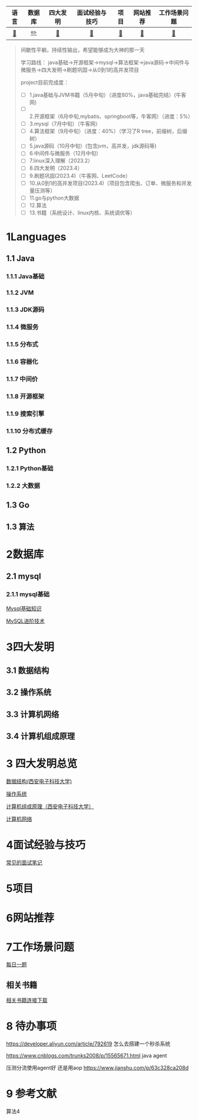 |                语言                |        数据库        |       四大发明       |        面试经验与技巧        |            项目            |         网站推荐         |        工作场景问题        |
| :----------------------------------: | :---------------------: | :--------------------: | :----------------------------: | :--------------------------: | :-------------------------: | :--------------------------: |
| [:large_blue_circle:](#1Languages) | [:pencil2:](#2数据库) | [:book:](#3四大发明) | [:school:](#4面试经验与技巧) | [:person_fencing:](#5项目) | [:satellite:](#6网站推荐) | [:iphone:](#7工作场景问题) |

> 间歇性平躺，持续性输出，希望能够成为大神的那一天
>
> 学习路线：
> java基础->开源框架->mysql->算法框架->java源码->中间件与微服务->四大发明->刷题巩固->从0到1的高并发项目
>
> project目前完成度：
>
> * [ ]  1.java基础与JVM书籍（5月中旬）（进度80%，java基础完结）(牛客网)
> * [ ]  2.开源框架（6月中旬,mybatis、springboot等，牛客网）（进度：5%）
> * [ ]  3.mysql（7月中旬）（牛客网）
> * [ ]  4.算法框架（9月中旬）（进度：40%）（学习了R tree，前缀树，后缀树）
> * [ ]  5.java源码（10月中旬）(包含jvm，高并发，jdk源码等)
> * [ ]  6.中间件与微服务（12月中旬）
> * [ ]  7.linux深入理解（2023.2）
> * [ ]  8.四大发明（2023.4）
> * [ ]  9.刷题巩固(2023.4)（牛客网、LeetCode）
> * [ ]  10.从0到1的高并发项目(2023.4)（项目包含爬虫、订单、微服务和并发量压测等）
> * [ ]  11.go与python大数据
> * [ ]  12.算法
> * [ ]  13.书籍（系统设计、linux内核、系统调优等）

# 1Languages

## 1.1 Java

### 1.1.1 Java基础

### 1.1.2 JVM

### 1.1.3 JDK源码

### 1.1.4 微服务

### 1.1.5 分布式

### 1.1.6 容器化

### 1.1.7 中间价

### 1.1.8 开源框架

### 1.1.9 搜索引擎

### 1.1.10 分布式缓存

## 1.2 Python

### 1.2.1 Python基础

### 1.2.2 大数据

## 1.3 Go

## 1.3 算法

# 2数据库

## 2.1 mysql

### 2.1.1 mysql基础

[Mysql基础知识](https://github.com/liyuanbo1997/JavaSeniorEngineer/blob/master/数据库技术/Mysql基础知识.md)

[MySQL进阶技术](https://github.com/liyuanbo1997/JavaSeniorEngineer/blob/master/数据库技术/MySQL进阶技术.md)

# 3四大发明

## 3.1 数据结构

## 3.2 操作系统

## 3.3 计算机网络

## 3.4 计算机组成原理

# 3 四大发明总览

[数据结构(西安电子科技大学)](https://github.com/liyuanbo1997/JavaSeniorEngineer/blob/master/四大发明总览/JDK的数据结构.md)

[操作系统](https://github.com/liyuanbo1997/JavaSeniorEngineer/blob/master/四大发明总览/操作系统.md)

[计算机组成原理（西安电子科技大学）](https://github.com/liyuanbo1997/JavaSeniorEngineer/blob/master/四大发明总览/计算机组成原理.md)

[计算机网络](https://github.com/liyuanbo1997/JavaSeniorEngineer/blob/master/四大发明总览/计算机网络.md)

# 4面试经验与技巧

[常见的面试笔记](https://github.com/liyuanbo1997/JavaSeniorEngineer/blob/master/面试经验和问题总结/常见的面试笔记.md)

# 5项目

# 6网站推荐

# 7工作场景问题

[每日一题](https://github.com/liyuanbo1997/JavaSeniorEngineer/blob/master/面试经验和问题总结/每日一题.md)

## 相关书籍

[相关书籍连接下载](https://github.com/liyuanbo1997/JavaSeniorEngineer/blob/master/相关书籍连接下载.md)

# 8 待办事项

https://developer.aliyun.com/article/792619 怎么去搭建一个秒杀系统

https://www.cnblogs.com/trunks2008/p/15565671.html java agent

压测分流使用agent好 还是用aop
https://www.jianshu.com/p/63c328ca208d

# 9 参考文献

算法4
